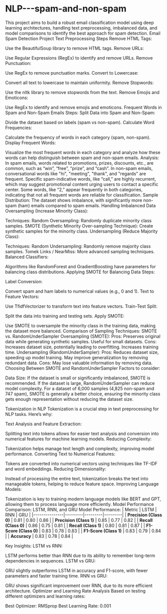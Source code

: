 # NLP---spam-and-non-spam
This project aims to build a robust email classification model using deep learning architectures, handling text preprocessing, imbalanced data, and model comparisons to identify the best approach for spam detection.
Email Spam Detection Project
Text Preprocessing Steps
Remove HTML Tags:

Use the BeautifulSoup library to remove HTML tags.
Remove URLs:

Use Regular Expressions (RegEx) to identify and remove URLs.
Remove Punctuation:

Use RegEx to remove punctuation marks.
Convert to Lowercase:

Convert all text to lowercase to maintain uniformity.
Remove Stopwords:

Use the nltk library to remove stopwords from the text.
Remove Emojis and Emoticons:

Use RegEx to identify and remove emojis and emoticons.
Frequent Words in Spam and Non-Spam Emails
Steps:
Split Data into Spam and Non-Spam:

Divide the dataset based on labels (spam vs non-spam).
Calculate Word Frequencies:

Calculate the frequency of words in each category (spam, non-spam).
Display Frequent Words:

Visualize the most frequent words in each category and analyze how these words can help distinguish between spam and non-spam emails.
Analysis:
In spam emails, words related to promotions, prizes, discounts, etc., are common, such as “win”, “free”, “prize”, and “cash”.
In non-spam emails, conversational words like "hi", "meeting", "thank", and "regards" are frequent.
Specific spam-indicative words, like “call,” are highly recurrent, which may suggest promotional content urging users to contact a specific center.
Some words, like “2,” appear frequently in both categories, indicating that not all frequent words are reliable for classification.
Sample Distribution:
The dataset shows imbalance, with significantly more non-spam (ham) emails compared to spam emails.
Handling Imbalanced Data
Oversampling (Increase Minority Class):

Techniques:
Random Oversampling: Randomly duplicate minority class samples.
SMOTE (Synthetic Minority Over-sampling Technique): Create synthetic samples for the minority class.
Undersampling (Reduce Majority Class):

Techniques:
Random Undersampling: Randomly remove majority class samples.
Tomek Links / NearMiss: More advanced sampling techniques.
Balanced Classifiers:

Algorithms like RandomForest and GradientBoosting have parameters for balancing class distributions.
Applying SMOTE for Balancing Data
Steps:

Label Conversion:

Convert spam and ham labels to numerical values (e.g., 0 and 1).
Text to Feature Vectors:

Use TfidfVectorizer to transform text into feature vectors.
Train-Test Split:

Split the data into training and testing sets.
Apply SMOTE:

Use SMOTE to oversample the minority class in the training data, making the dataset more balanced.
Comparison of Sampling Techniques: SMOTE vs. RandomUnderSampler
Oversampling (SMOTE):
Pros:
Preserves original data while generating synthetic samples.
Useful for small datasets.
Cons:
Increases dataset size, potentially leading to overfitting.
Increases training time.
Undersampling (RandomUnderSampler):
Pros:
Reduces dataset size, speeding up model training.
May improve generalization by removing redundant data.
Cons:
May lose valuable information by removing data.
Choosing Between SMOTE and RandomUnderSampler
Factors to consider:

Data Size:
If the dataset is small or significantly imbalanced, SMOTE is recommended.
If the dataset is large, RandomUnderSampler can reduce model complexity.
For a dataset of 6,000 samples (4,825 non-spam and 747 spam), SMOTE is generally a better choice, ensuring the minority class gets enough representation without reducing the dataset size.

Tokenization in NLP
Tokenization is a crucial step in text preprocessing for NLP tasks. Here’s why:

Text Analysis and Feature Extraction:

Splitting text into tokens allows for easier text analysis and conversion into numerical features for machine learning models.
Reducing Complexity:

Tokenization helps manage text length and complexity, improving model performance.
Converting Text to Numerical Features:

Tokens are converted into numerical vectors using techniques like TF-IDF and word embeddings.
Reducing Dimensionality:

Instead of processing the entire text, tokenization breaks the text into manageable tokens, helping to reduce feature space.
Improving Language Models:

Tokenization is key to training modern language models like BERT and GPT, allowing them to process language more efficiently.
Model Performance Comparison: LSTM, RNN, and GRU
Model Performance:
| Metric        | LSTM    | RNN     | GRU     |
|---------------|---------|---------|---------|
| **Precision (Class 0)** | 0.81    | 0.80    | 0.86    |
| **Precision (Class 1)** | 0.85    | 0.77    | 0.82    |
| **Recall (Class 0)**    | 0.86    | 0.75    | 0.81    |
| **Recall (Class 1)**    | 0.80    | 0.81    | 0.87    |
| **F1-Score (Class 0)**  | 0.83    | 0.78    | 0.83    |
| **F1-Score (Class 1)**  | 0.83    | 0.79    | 0.84    |
| **Accuracy**   | 0.83    | 0.78    | 0.84    |

Key Insights:
LSTM vs RNN:

LSTM performs better than RNN due to its ability to remember long-term dependencies in sequences.
LSTM vs GRU:

GRU slightly outperforms LSTM in accuracy and F1-score, with fewer parameters and faster training time.
RNN vs GRU:

GRU shows significant improvement over RNN, due to its more efficient architecture.
Optimizer and Learning Rate Analysis
Based on testing different optimizers and learning rates:

Best Optimizer: RMSprop
Best Learning Rate: 0.001
